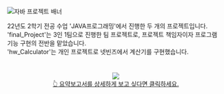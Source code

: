 <img src="https://github.com/JeongHyunah/Mobile_Quiz_Battle_Game/assets/104128693/879f72c6-0786-494a-ad15-a16261e8bc43" alt="자바 프로젝트 배너"></img>

<div>
      22년도 2학기 전공 수업 'JAVA프로그래밍'에서 진행한 두 개의 프로젝트입니다.<br>
      'final_Project'는 3인 1팀으로 진행한 팀 프로젝트로, 프로젝트 책임자이자 프로그램 기능 구현의 전반을 맡았습니다.<br>
      'hw_Calculator'는 개인 프로젝트로 넷빈즈에서 계산기를 구현했습니다.<br>
</div>

<div align="center">
  <h1></h1>
      <img src="https://github.com/JeongHyunah/Mobile_Quiz_Battle_Game/assets/104128693/0928a887-bfd6-421a-9379-a52eede31b2b"></img>   <br>
      <a href="https://drive.google.com/file/d/1eyD4g4Kt1a8Hwr1YSwnuVDCtZ_-1u5uT/view?usp=sharing">
        👆 요약보고서를 상세하게 보고 싶다면 클릭하세요.</a>
  <h1></h1>
</div>
